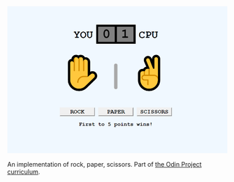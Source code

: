 ![rps-preview](rps.png)

An implementation of rock, paper, scissors. Part of [the Odin Project curriculum](https://www.theodinproject.com/courses/web-development-101/lessons/rock-paper-scissors).
